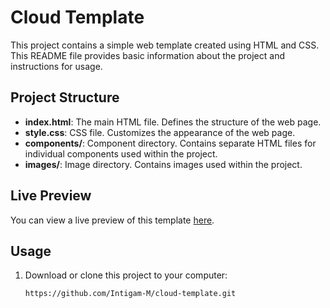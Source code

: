 # Cloud Template

This project contains a simple web template created using HTML and CSS. This README file provides basic information about the project and instructions for usage.

## Project Structure

- **index.html**: The main HTML file. Defines the structure of the web page.
- **style.css**: CSS file. Customizes the appearance of the web page.
- **components/**: Component directory. Contains separate HTML files for individual components used within the project.
- **images/**: Image directory. Contains images used within the project.

## Live Preview

You can view a live preview of this template [here](https://cloud-template-html-css.netlify.app/).

## Usage

1. Download or clone this project to your computer:

   ```bash
   https://github.com/Intigam-M/cloud-template.git
   ```
